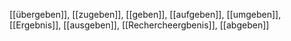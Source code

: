 [[übergeben]], [[zugeben]], [[geben]], [[aufgeben]], [[umgeben]], [[Ergebnis]], [[ausgeben]], [[Rechercheergbenis]], [[abgeben]]